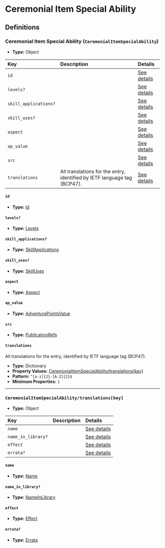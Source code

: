 # Ceremonial Item Special Ability

## Definitions

### <a name="CeremonialItemSpecialAbility"></a> Ceremonial Item Special Ability (`CeremonialItemSpecialAbility`)

- **Type:** Object

Key | Description | Details
:-- | :-- | :--
`id` |  | <a href="#CeremonialItemSpecialAbility/id">See details</a>
`levels?` |  | <a href="#CeremonialItemSpecialAbility/levels">See details</a>
`skill_applications?` |  | <a href="#CeremonialItemSpecialAbility/skill_applications">See details</a>
`skill_uses?` |  | <a href="#CeremonialItemSpecialAbility/skill_uses">See details</a>
`aspect` |  | <a href="#CeremonialItemSpecialAbility/aspect">See details</a>
`ap_value` |  | <a href="#CeremonialItemSpecialAbility/ap_value">See details</a>
`src` |  | <a href="#CeremonialItemSpecialAbility/src">See details</a>
`translations` | All translations for the entry, identified by IETF language tag (BCP47). | <a href="#CeremonialItemSpecialAbility/translations">See details</a>

#### <a name="CeremonialItemSpecialAbility/id"></a> `id`

- **Type:** <a href="#Id">Id</a>

#### <a name="CeremonialItemSpecialAbility/levels"></a> `levels?`

- **Type:** <a href="#Levels">Levels</a>

#### <a name="CeremonialItemSpecialAbility/skill_applications"></a> `skill_applications?`

- **Type:** <a href="#SkillApplications">SkillApplications</a>

#### <a name="CeremonialItemSpecialAbility/skill_uses"></a> `skill_uses?`

- **Type:** <a href="#SkillUses">SkillUses</a>

#### <a name="CeremonialItemSpecialAbility/aspect"></a> `aspect`

- **Type:** <a href="#Aspect">Aspect</a>

#### <a name="CeremonialItemSpecialAbility/ap_value"></a> `ap_value`

- **Type:** <a href="#AdventurePointsValue">AdventurePointsValue</a>

#### <a name="CeremonialItemSpecialAbility/src"></a> `src`

- **Type:** <a href="../source/_PublicationRef.md#PublicationRefs">PublicationRefs</a>

#### <a name="CeremonialItemSpecialAbility/translations"></a> `translations`

All translations for the entry, identified by IETF language tag (BCP47).

- **Type:** Dictionary
- **Property Values:** <a href="#CeremonialItemSpecialAbility/translations[key]">CeremonialItemSpecialAbility/translations[key]</a>
- **Pattern:** `^[a-z]{2}-[A-Z]{2}$`
- **Minimum Properties:** `1`

---

### <a name="CeremonialItemSpecialAbility/translations[key]"></a> `CeremonialItemSpecialAbility/translations[key]`

- **Type:** Object

Key | Description | Details
:-- | :-- | :--
`name` |  | <a href="#CeremonialItemSpecialAbility/translations[key]/name">See details</a>
`name_in_library?` |  | <a href="#CeremonialItemSpecialAbility/translations[key]/name_in_library">See details</a>
`effect` |  | <a href="#CeremonialItemSpecialAbility/translations[key]/effect">See details</a>
`errata?` |  | <a href="#CeremonialItemSpecialAbility/translations[key]/errata">See details</a>

#### <a name="CeremonialItemSpecialAbility/translations[key]/name"></a> `name`

- **Type:** <a href="#Name">Name</a>

#### <a name="CeremonialItemSpecialAbility/translations[key]/name_in_library"></a> `name_in_library?`

- **Type:** <a href="#NameInLibrary">NameInLibrary</a>

#### <a name="CeremonialItemSpecialAbility/translations[key]/effect"></a> `effect`

- **Type:** <a href="#Effect">Effect</a>

#### <a name="CeremonialItemSpecialAbility/translations[key]/errata"></a> `errata?`

- **Type:** <a href="../source/_Erratum.md#Errata">Errata</a>
